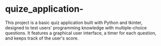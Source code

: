# quize_application-
This project is a basic quiz application built with Python and tkinter, designed to test users' programming knowledge with multiple-choice questions. It features a graphical user interface, a timer for each question, and keeps track of the user's score.
